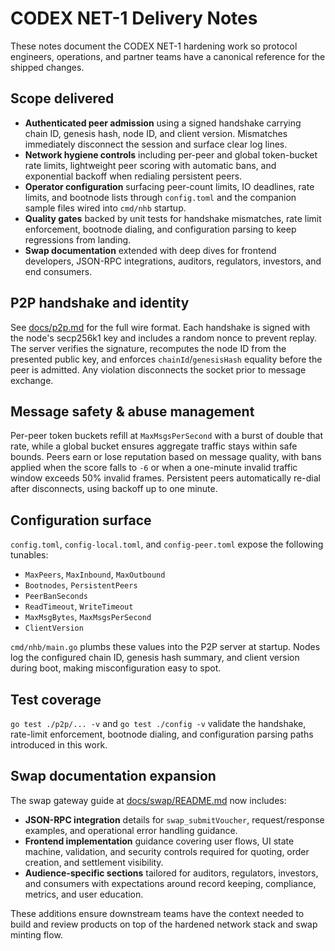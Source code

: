 # CODEX NET-1 Delivery Notes

These notes document the CODEX NET-1 hardening work so protocol engineers,
operations, and partner teams have a canonical reference for the shipped
changes.

## Scope delivered

- **Authenticated peer admission** using a signed handshake carrying chain ID,
genesis hash, node ID, and client version. Mismatches immediately disconnect
the session and surface clear log lines.
- **Network hygiene controls** including per-peer and global token-bucket rate
limits, lightweight peer scoring with automatic bans, and exponential
backoff when redialing persistent peers.
- **Operator configuration** surfacing peer-count limits, IO deadlines, rate
limits, and bootnode lists through `config.toml` and the companion sample
files wired into `cmd/nhb` startup.
- **Quality gates** backed by unit tests for handshake mismatches, rate limit
enforcement, bootnode dialing, and configuration parsing to keep regressions
from landing.
- **Swap documentation** extended with deep dives for frontend developers,
JSON-RPC integrations, auditors, regulators, investors, and end consumers.

## P2P handshake and identity

See [docs/p2p.md](./p2p.md) for the full wire format. Each handshake is signed
with the node's secp256k1 key and includes a random nonce to prevent replay.
The server verifies the signature, recomputes the node ID from the presented
public key, and enforces `chainId`/`genesisHash` equality before the peer is
admitted. Any violation disconnects the socket prior to message exchange.

## Message safety & abuse management

Per-peer token buckets refill at `MaxMsgsPerSecond` with a burst of double that
rate, while a global bucket ensures aggregate traffic stays within safe bounds.
Peers earn or lose reputation based on message quality, with bans applied when
the score falls to `-6` or when a one-minute invalid traffic window exceeds 50%
invalid frames. Persistent peers automatically re-dial after disconnects, using
backoff up to one minute.

## Configuration surface

`config.toml`, `config-local.toml`, and `config-peer.toml` expose the following
tunables:

- `MaxPeers`, `MaxInbound`, `MaxOutbound`
- `Bootnodes`, `PersistentPeers`
- `PeerBanSeconds`
- `ReadTimeout`, `WriteTimeout`
- `MaxMsgBytes`, `MaxMsgsPerSecond`
- `ClientVersion`

`cmd/nhb/main.go` plumbs these values into the P2P server at startup. Nodes log
the configured chain ID, genesis hash summary, and client version during boot,
making misconfiguration easy to spot.

## Test coverage

`go test ./p2p/... -v` and `go test ./config -v` validate the handshake,
rate-limit enforcement, bootnode dialing, and configuration parsing paths
introduced in this work.

## Swap documentation expansion

The swap gateway guide at [docs/swap/README.md](./swap/README.md) now includes:

- **JSON-RPC integration** details for `swap_submitVoucher`, request/response
examples, and operational error handling guidance.
- **Frontend implementation** guidance covering user flows, UI state machine,
validation, and security controls required for quoting, order creation,
and settlement visibility.
- **Audience-specific sections** tailored for auditors, regulators, investors,
and consumers with expectations around record keeping, compliance, metrics, and
user education.

These additions ensure downstream teams have the context needed to build and
review products on top of the hardened network stack and swap minting flow.
